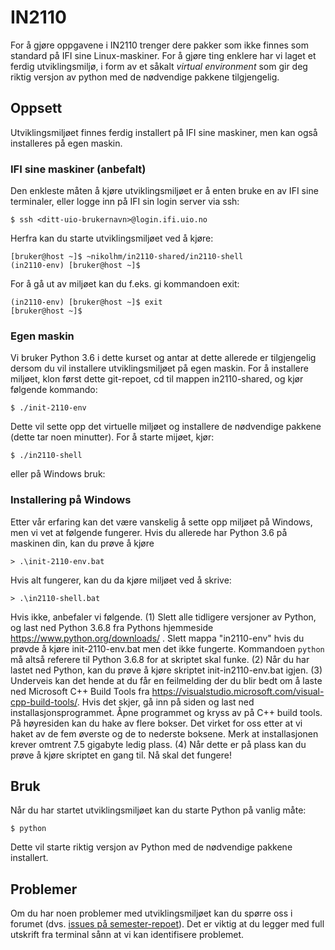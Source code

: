 # IN2110

For å gjøre oppgavene i IN2110 trenger dere pakker som ikke finnes som standard på IFI sine Linux-maskiner. For å gjøre ting enklere har vi laget et ferdig utviklingsmiljø, i form av et såkalt _virtual environment_ som gir deg riktig versjon av python med de nødvendige pakkene tilgjengelig.

## Oppsett

Utviklingsmiljøet finnes ferdig installert på IFI sine maskiner, men kan også installeres på egen maskin.

### IFI sine maskiner (anbefalt)

Den enkleste måten å kjøre utviklingsmiljøet er å enten bruke en av IFI sine terminaler, eller logge inn på IFI sin login
server via ssh:

```
$ ssh <ditt-uio-brukernavn>@login.ifi.uio.no
```

Herfra kan du starte utviklingsmiljøet ved å kjøre:

```
[bruker@host ~]$ ~nikolhm/in2110-shared/in2110-shell
(in2110-env) [bruker@host ~]$ 
```

For å gå ut av miljøet kan du f.eks. gi kommandoen exit:
```
(in2110-env) [bruker@host ~]$ exit
[bruker@host ~]$ 
```

### Egen maskin

Vi bruker Python 3.6 i dette kurset og antar at dette allerede er tilgjengelig dersom du vil installere utviklingsmiljøet på egen maskin. For å installere miljøet, klon først dette git-repoet, cd til mappen in2110-shared, og kjør følgende kommando:

```
$ ./init-2110-env
```

Dette vil sette opp det virtuelle miljøet og installere de nødvendige pakkene (dette tar noen minutter). For å starte mijøet, kjør:

```
$ ./in2110-shell
```
eller på Windows bruk:


### Installering på Windows

Etter vår erfaring kan det være vanskelig å sette opp miljøet på Windows, men vi vet at følgende fungerer. Hvis du allerede har Python 3.6 på maskinen din, kan du prøve å kjøre

```
> .\init-2110-env.bat
```

Hvis alt fungerer, kan du da kjøre miljøet ved å skrive:

```
> .\in2110-shell.bat
```

Hvis ikke, anbefaler vi følgende. 
(1) Slett alle tidligere versjoner av Python, og last ned Python 3.6.8 fra Pythons hjemmeside https://www.python.org/downloads/ . Slett mappa "in2110-env" hvis du prøvde å kjøre init-2110-env.bat men det ikke fungerte. Kommandoen `python` må altså referere til Python 3.6.8 for at skriptet skal funke.
(2) Når du har lastet ned Python, kan du prøve å kjøre skriptet init-in2110-env.bat igjen.
(3) Underveis kan det hende at du får en feilmelding der du blir bedt om å laste ned Microsoft C++ Build Tools fra https://visualstudio.microsoft.com/visual-cpp-build-tools/. Hvis det skjer, gå inn på siden og last ned installasjonsprogrammet. Åpne programmet og kryss av på C++ build tools. På høyresiden kan du hake av flere bokser. Det virket for oss etter at vi haket av de fem øverste og de to nederste boksene. Merk at installasjonen krever omtrent 7.5 gigabyte ledig plass. 
(4) Når dette er på plass kan du prøve å kjøre skriptet en gang til. Nå skal det fungere!


## Bruk

Når du har startet utviklingsmiljøet kan du starte Python på vanlig måte:

```
$ python
```

Dette vil starte riktig versjon av Python med de nødvendige pakkene installert.

## Problemer

Om du har noen problemer med utviklingsmiljøet kan du spørre oss i forumet (dvs. [issues på semester-repoet](https://github.uio.no/IN2110/v21)). Det er viktig at du legger med full utskrift fra
terminal sånn at vi kan identifisere problemet.
